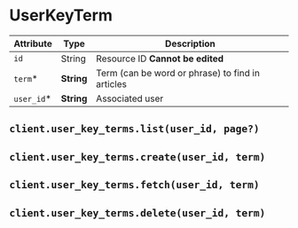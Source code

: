 # UserKeyTerm

| Attribute | Type | Description |
| --------- | ---- | ----------- |
| `id`       | String     | Resource ID **Cannot be edited** |
| `term`*    | **String** | Term (can be word or phrase) to find in articles |
| `user_id`* | **String** | Associated user |

## `client.user_key_terms.list(user_id, page?)`

## `client.user_key_terms.create(user_id, term)`

## `client.user_key_terms.fetch(user_id, term)`

## `client.user_key_terms.delete(user_id, term)`
